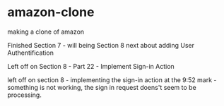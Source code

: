 # amazon-clone
making a clone of amazon

Finished Section 7 - will being Section 8 next about adding User Authentification 

Left off on Section 8 - Part 22 - Implement Sign-in Action

left off on section 8 - implementing the sign-in action at the 9:52 mark - something is not working, the sign in request doens't seem to be processing. 